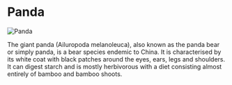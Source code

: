 # Panda

![Panda](https://bambooimport.com/cdn/shop/articles/pandabeer-scaled_1200x1200_crop_center.jpg?v=1668091796)

The giant panda (Ailuropoda melanoleuca), also known as the panda bear or simply panda, is a bear species endemic to China. It is characterised by its white coat with black patches around the eyes, ears, legs and shoulders. It can digest starch and is mostly herbivorous with a diet consisting almost entirely of bamboo and bamboo shoots.
